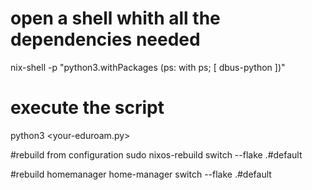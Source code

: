 # open a shell whith all the dependencies needed
nix-shell -p "python3.withPackages (ps: with ps; [ dbus-python ])"
# execute the script
python3 <your-eduroam.py>

#rebuild from configuration
sudo nixos-rebuild switch --flake .#default

#rebuild homemanager
home-manager switch --flake .#default



